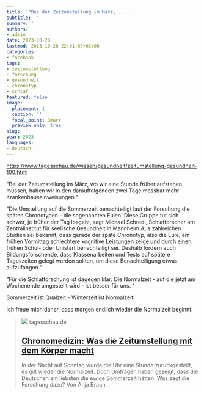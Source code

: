 ```yaml
---
title: '"Bei der Zeitumstellung im März, ...'
subtitle: ''
summary: ''
authors:
- admin
date: 2023-10-28
lastmod: 2023-10-28 22:01:09+02:00
categories:
- facebook
tags:
- zeitumstellung
- forschung
- gesundheit
- chronotyp
- schlaf
featured: false
image:
  placement: 1
  caption: ''
  focal_point: Smart
  preview_only: true
slug: ''
year: 2023
languages:
- deutsch
---
```


https://www.tagesschau.de/wissen/gesundheit/zeitumstellung-gesundheit-100.html

"Bei der Zeitumstellung im März, wo wir eine Stunde früher aufstehen müssen, haben wir in den darauffolgenden zwei Tage messbar mehr Krankenhauseinweisungen."

"Die Umstellung auf die Sommerzeit benachteiligt laut der Forschung die späten Chronotypen - die sogenannten Eulen. Diese Gruppe tut sich schwer, je früher der Tag losgeht, sagt Michael Schredl, Schlafforscher am Zentralinstitut für seelische Gesundheit in Mannheim.Aus zahlreichen Studien sei bekannt, dass gerade der späte Chronotyp, also die Eule, am frühen Vormittag schlechtere kognitive Leistungen zeige und durch einen frühen Schul- oder Unistart benachteiligt sei. Deshalb fordern auch Bildungsforschende, dass Klassenarbeiten und Tests auf spätere Tageszeiten gelegt werden sollten, um diese Benachteiligung etwas aufzufangen."

"Für die Schlafforschung ist dagegen klar: Die Normalzeit - auf die jetzt am Wochenende umgestellt wird - ist besser für uns. "

Sommerzeit ist Qualzeit - Winterzeit ist Normalzeit! 

Ich freue mich daher, dass morgen endlich wieder die Normalzeit beginnt.
> [![](https://images.tagesschau.de/image/e9fbc9eb-3e7e-453f-b599-5f29b3e958c6/AAABi3sLmlg/AAABibBxqrQ/16x9-1280/zeitumstellung-234.jpg)](https://www.tagesschau.de/wissen/gesundheit/zeitumstellung-gesundheit-100.html)
> tagesschau.de
> ## [Chronomedizin: Was die Zeitumstellung mit dem Körper macht](https://www.tagesschau.de/wissen/gesundheit/zeitumstellung-gesundheit-100.html)
>
>In der Nacht auf Sonntag wurde die Uhr eine Stunde zurückgestellt, es gilt wieder die Normalzeit. Doch Umfragen haben gezeigt, dass die Deutschen am liebsten die ewige Sommerzeit hätten. Was sagt die Forschung dazu? Von Anja Braun.